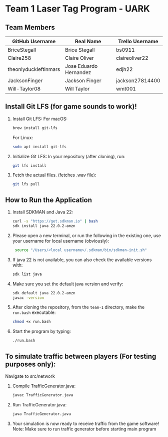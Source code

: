 # Team 1 Laser Tag Program - UARK

## Team Members
| GitHub Username                  | Real Name                | Trello Username   |
|----------------------------------|-------------------------|-------------------|
| BriceStegall                     | Brice Stegall           | bs0911            |
| Claire258                        | Claire Oliver           | claireoliver22    |
| theonlyduckleftinmars            | Jose Eduardo Hernandez  | edjh22            |
| JacksonFinger                    | Jackson Finger          | jackson27814400    |
| Will-Taylor08                    | Will Taylor             | wmt001            |

## Install Git LFS (for game sounds to work)!

1. Install Git LFS:
   For macOS:
   ```bash
   brew install git-lfs
   ```
   For Linux:
   ```bash
   sudo apt install git-lfs
2. Initialize Git LFS: In your repository (after cloning), run:
   ```bash
   git lfs install
3. Fetch the actual files. (fetches .wav file):
   ```bash
   git lfs pull

## How to Run the Application

1. Install SDKMAN and Java 22:
   ```bash
   curl -s "https://get.sdkman.io" | bash
   sdk install java 22.0.2-amzn

2. Please open a new terminal, or run the following in the existing one, use your username for local username (obviously):

   ```bash
    source "/Users/<local username>/.sdkman/bin/sdkman-init.sh"

2. If java 22 is not available, you can also check the available versions with:

   ```bash
   sdk list java

3. Make sure you set the default java version and verify:

   ```bash
   sdk default java 22.0.2-amzn
   javac -version
   
4. After cloning the repository, from the `team-1` directory, make the `run.bash` executable:
   ```bash
   chmod +x run.bash
5. Start the program by typing:
   ```bash
   ./run.bash

## To simulate traffic between players (For testing purposes only):
Navigate to src/network

1. Compile TrafficGenerator.java:
   ```bash
   javac TrafficGenerator.java
2. Run TrafficGenerator.java:
   ```bash
   java TrafficGenerator.java
3. Your simulation is now ready to receive traffic from the game software!
   Note: Make sure to run traffic generator before starting main program
